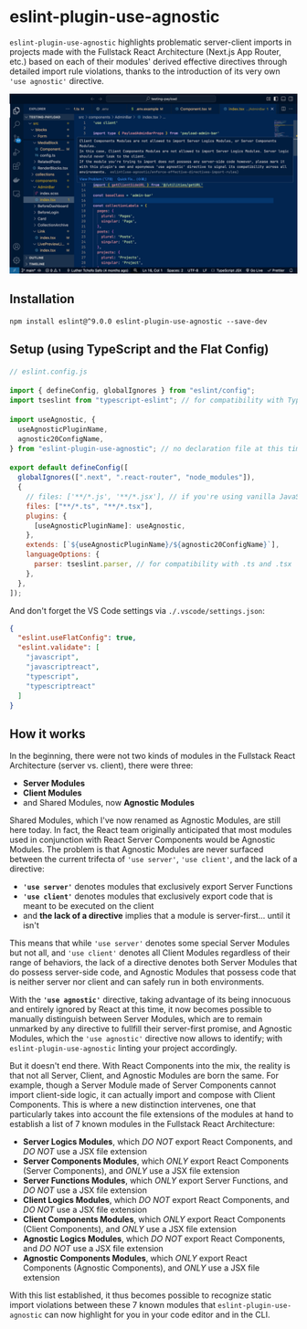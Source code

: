 # eslint-plugin-use-agnostic

`eslint-plugin-use-agnostic` highlights problematic server-client imports in projects made with the Fullstack React Architecture (Next.js App Router, etc.) based on each of their modules' derived effective directives through detailed import rule violations, thanks to the introduction of its very own `'use agnostic'` directive.

![Intro example of linting with the use-agnostic ESLint plugin including the suggestion to use the 'use agnostic' directive.](./assets/README/example-screenshot.png)

## Installation

```
npm install eslint@^9.0.0 eslint-plugin-use-agnostic --save-dev
```

## Setup (using TypeScript and the Flat Config)

```js
// eslint.config.js

import { defineConfig, globalIgnores } from "eslint/config";
import tseslint from "typescript-eslint"; // for compatibility with TypeScript, not included as a devDependency

import useAgnostic, {
  useAgnosticPluginName,
  agnostic20ConfigName,
} from "eslint-plugin-use-agnostic"; // no declaration file at this time

export default defineConfig([
  globalIgnores([".next", ".react-router", "node_modules"]),
  {
    // files: ['**/*.js', '**/*.jsx'], // if you're using vanilla JavaScript
    files: ["**/*.ts", "**/*.tsx"],
    plugins: {
      [useAgnosticPluginName]: useAgnostic,
    },
    extends: [`${useAgnosticPluginName}/${agnostic20ConfigName}`],
    languageOptions: {
      parser: tseslint.parser, // for compatibility with .ts and .tsx
    },
  },
]);
```

And don't forget the VS Code settings via `./.vscode/settings.json`:

```json
{
  "eslint.useFlatConfig": true,
  "eslint.validate": [
    "javascript",
    "javascriptreact",
    "typescript",
    "typescriptreact"
  ]
}
```

## How it works

In the beginning, there were not two kinds of modules in the Fullstack React Architecture (server vs. client), there were three:

- **Server Modules**
- **Client Modules**
- and Shared Modules, now **Agnostic Modules**

Shared Modules, which I've now renamed as Agnostic Modules, are still here today. In fact, the React team originally anticipated that most modules used in conjunction with React Server Components would be Agnostic Modules. The problem is that Agnostic Modules are never surfaced between the current trifecta of `'use server'`, `'use client'`, and the lack of a directive:

- **`'use server'`** denotes modules that exclusively export Server Functions
- **`'use client'`** denotes modules that exclusively export code that is meant to be executed on the client
- and **the lack of a directive** implies that a module is server-first... until it isn't

This means that while `'use server'` denotes some special Server Modules but not all, and `'use client'` denotes all Client Modules regardless of their range of behaviors, the lack of a directive denotes both Server Modules that do possess server-side code, and Agnostic Modules that possess code that is neither server nor client and can safely run in both environments.

With the **`'use agnostic'`** directive, taking advantage of its being innocuous and entirely ignored by React at this time, it now becomes possible to manually distinguish between Server Modules, which are to remain unmarked by any directive to fullfill their server-first promise, and Agnostic Modules, which the `'use agnostic'` directive now allows to identify; with `eslint-plugin-use-agnostic` linting your project accordingly.

But it doesn't end there. With React Components into the mix, the reality is that not all Server, Client, and Agnostic Modules are born the same. For example, though a Server Module made of Server Components cannot import client-side logic, it can actually import and compose with Client Components. This is where a new distinction intervenes, one that particularly takes into account the file extensions of the modules at hand to establish a list of 7 known modules in the Fullstack React Architecture:

- **Server Logics Modules**, which _DO NOT_ export React Components, and _DO NOT_ use a JSX file extension
- **Server Components Modules**, which _ONLY_ export React Components (Server Components), and _ONLY_ use a JSX file extension
- **Server Functions Modules**, which _ONLY_ export Server Functions, and _DO NOT_ use a JSX file extension
- **Client Logics Modules**, which _DO NOT_ export React Components, and _DO NOT_ use a JSX file extension
- **Client Components Modules**, which _ONLY_ export React Components (Client Components), and _ONLY_ use a JSX file extension
- **Agnostic Logics Modules**, which _DO NOT_ export React Components, and _DO NOT_ use a JSX file extension
- **Agnostic Components Modules**, which _ONLY_ export React Components (Agnostic Components), and _ONLY_ use a JSX file extension

With this list established, it thus becomes possible to recognize static import violations between these 7 known modules that `eslint-plugin-use-agnostic` can now highlight for you in your code editor and in the CLI.
